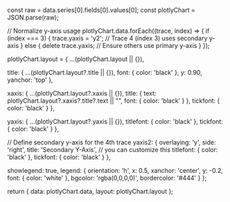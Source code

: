 const raw = data.series[0].fields[0].values[0];
const plotlyChart = JSON.parse(raw);

// Normalize y-axis usage
plotlyChart.data.forEach((trace, index) => {
  if (index === 3) {
    trace.yaxis = 'y2'; // Trace 4 (index 3) uses secondary y-axis
  } else {
    delete trace.yaxis; // Ensure others use primary y-axis
  }
});

plotlyChart.layout = {
  ...(plotlyChart.layout || {}),

  title: {
    ...(plotlyChart.layout?.title || {}),
    font: {
      color: 'black'
    },
    y: 0.90,
    yanchor: 'top'
  },

  xaxis: {
    ...(plotlyChart.layout?.xaxis || {}),
    title: {
      text: plotlyChart.layout?.xaxis?.title?.text || "",
      font: { color: 'black' }
    },
    tickfont: {
      color: 'black'
    }
  },

  yaxis: {
    ...(plotlyChart.layout?.yaxis || {}),
    titlefont: { color: 'black' },
    tickfont: { color: 'black' }
  },

  // Define secondary y-axis for the 4th trace
  yaxis2: {
    overlaying: 'y',
    side: 'right',
    title: 'Secondary Y-Axis', // you can customize this
    titlefont: { color: 'black' },
    tickfont: { color: 'black' }
  },

  showlegend: true,
  legend: {
    orientation: 'h',
    x: 0.5,
    xanchor: 'center',
    y: -0.2,
    font: { color: 'white' },
    bgcolor: 'rgba(0,0,0,0)',
    bordercolor: '#444'
  }
};

return {
  data: plotlyChart.data,
  layout: plotlyChart.layout
};